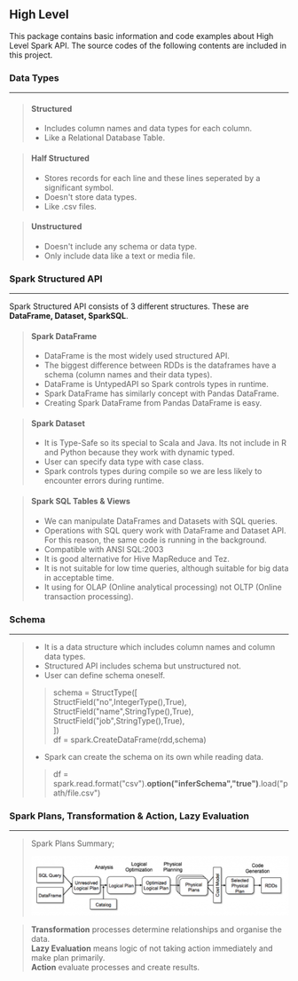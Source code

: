 ## High Level
This package contains basic information and code examples about High Level Spark API. The source codes of the following contents are included in this project.
### Data Types
___
>#### Structured
>* Includes column names and data types for each column.
>* Like a Relational Database Table.

>#### Half Structured
>* Stores records for each line and these lines seperated by a significant symbol.
>* Doesn't store data types.
>* Like .csv files.

>#### Unstructured
>* Doesn't include any schema or data type.
>* Only include data like a text or media file.


### Spark Structured API
___
Spark Structured API consists of 3 different structures. These are **DataFrame, Dataset, SparkSQL**.

>#### Spark DataFrame
>* DataFrame is the most widely used structured API.
>* The biggest difference between RDDs is the dataframes have a schema (column names and their data types).
>* DataFrame is UntypedAPI so Spark controls types in runtime.
>* Spark DataFrame has similarly concept with Pandas DataFrame.
>* Creating Spark DataFrame from Pandas DataFrame is easy.

>#### Spark Dataset
>* It is Type-Safe so its special to Scala and Java. Its not include in R and Python because they work with dynamic typed. 
>* User can specify data type with case class. 
>* Spark controls types during compile so we are less likely to encounter errors during runtime.

>#### Spark SQL Tables & Views
>* We can manipulate DataFrames and Datasets with SQL queries.
>* Operations with SQL query work with DataFrame and Dataset API. For this reason, the same code is running in the background.
>* Compatible with ANSI SQL:2003
>* It is good alternative for Hive MapReduce and Tez.
>* It is not suitable for low time queries, although suitable for big data in acceptable time.
>* It using for OLAP (Online analytical processing) not OLTP (Online transaction processing).

### Schema

---

> * It is a data structure which includes column names and column data types.
> * Structured API includes schema but unstructured not.
> * User can define schema oneself.
>> schema = StructType([\
StructField("no",IntegerType(),True),\
StructField("name",StringType(),True),\
StructField("job",StringType(),True),\
])\
df = spark.CreateDataFrame(rdd,schema)
>* Spark can create the schema on its own while reading data.
> > df = spark.read.format("csv").**option("inferSchema","true")**.load("path/file.csv")


### Spark Plans, Transformation & Action, Lazy Evaluation

---

>Spark Plans Summary;
> 
>![img.png](img.png)

>**Transformation** processes determine relationships and organise the data.\
>**Lazy Evaluation** means logic of not taking action immediately and make plan primarily.\
>**Action** evaluate processes and create results.